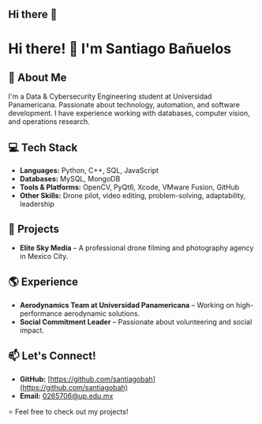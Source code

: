## Hi there 👋

# Hi there! 👋 I'm Santiago Bañuelos

## 🚀 About Me
I'm a Data & Cybersecurity Engineering student at Universidad Panamericana. Passionate about technology, automation, and software development. I have experience working with databases, computer vision, and operations research. 

## 💻 Tech Stack
- **Languages:** Python, C++, SQL, JavaScript
- **Databases:** MySQL, MongoDB
- **Tools & Platforms:** OpenCV, PyQt6, Xcode, VMware Fusion, GitHub
- **Other Skills:** Drone pilot, video editing, problem-solving, adaptability, leadership

## 🎯 Projects
- **Elite Sky Media** – A professional drone filming and photography agency in Mexico City.

## 🌎 Experience
- **Aerodynamics Team at Universidad Panamericana** – Working on high-performance aerodynamic solutions.
- **Social Commitment Leader** – Passionate about volunteering and social impact.

## 📫 Let's Connect!
- **GitHub:** [https://github.com/santiagobah](https://github.com/santiagobah)
- **Email:** 0265706@up.edu.mx

⭐️ Feel free to check out my projects!

